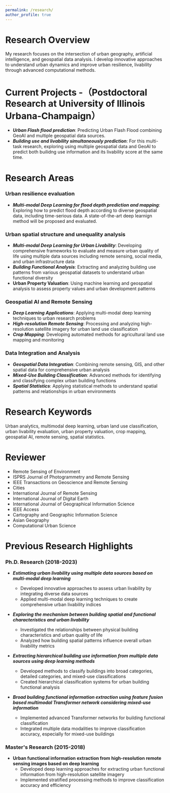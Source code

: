 ```yaml
---
permalink: /research/
author_profile: true
---
```


# Research Overview

My research focuses on the intersection of urban geography, artificial intelligence, and geospatial data analysis. I develop innovative approaches to understand urban dynamics and improve urban resilience, livability through advanced computational methods.

# Current Projects -（Postdoctoral Research at University of Illinois Urbana-Champaign）

- ***Urban Flash flood prediction***: Predicting Urban Flash Flood combining GeoAI and multiple geospatial data sources.  
- ***Building use and livability simultaneously prediction***: For this multi-task research, exploring using multiple geospatial data and GeoAI to predict both builidng use information and its livability score at the same time.


# Research Areas

### Urban resilience evaluation
- ***Multi-modal Deep Learning for flood depth prediction and mapping***: Exploring how to predict flood depth according to diverse geospatial data, including time-serious data. A state-of-the-art deep learnign method will be proposed and evaluated.

### Urban spatial structure and unequality analysis
- ***Multi-modal Deep Learning for Urban Livability***: Developing comprehensive frameworks to evaluate and measure urban quality of life using multiple data sources including remote sensing, social media, and urban infrastructure data
- ***Building Functional Analysis***: Extracting and analyzing building use patterns from various geospatial datasets to understand urban functional diversity
- **Urban Property Valuation**: Using machine learning and geospatial analysis to assess property values and urban development patterns

### Geospatial AI and Remote Sensing
- ***Deep Learning Applications***: Applying multi-modal deep learning techniques to urban research problems
- ***High-resolution Remote Sensing***: Processing and analyzing high-resolution satellite imagery for urban land use classification
- ***Crop Mapping***: Developing automated methods for agricultural land use mapping and monitoring

### Data Integration and Analysis
- ***Geospatial Data Integration***: Combining remote sensing, GIS, and other spatial data for comprehensive urban analysis
- ***Mixed-Use Building Classification***: Advanced methods for identifying and classifying complex urban building functions
- ***Spatial Statistics***: Applying statistical methods to understand spatial patterns and relationships in urban environments

# Research Keywords
Urban analytics, multimodal deep learning, urban land use classification, urban livability evaluation, urban property valuation, crop mapping, geospatial AI, remote sensing, spatial statistics. 

# Reviewer
- Remote Sensing of Environment
- ISPRS Journal of Photogrammetry and Remote Sensing
- IEEE Transactions on Geoscience and Remote Sensing
- Cities
- International Journal of Remote Sensing
- International Journal of Digital Earth
- International Journal of Geographical Information Science
- IEEE Access
- Cartography and Geographic Information Science
- Asian Geography
- Computational Urban Science



# Previous Research Highlights

### Ph.D. Research (2018-2023)
- ***Estimating urban livability using multiple data sources based on multi-modal deep learning***
   - Developed innovative approaches to assess urban livability by integrating diverse data sources
   - Applied multi-modal deep learning techniques to create comprehensive urban livability indices

- ***Exploring the mechanism between building spatial and functional characteristics and urban livability***
   - Investigated the relationships between physical building characteristics and urban quality of life
   - Analyzed how building spatial patterns influence overall urban livability metrics

- ***Extracting hierarchical building use information from multiple data sources using deep learning methods***
   - Developed methods to classify buildings into broad categories, detailed categories, and mixed-use classifications
   - Created hierarchical classification systems for urban building functional analysis

- ***Broad building functional information extraction using feature fusion based multimodal Transformer network considering mixed-use information***
   - Implemented advanced Transformer networks for building functional classification
   - Integrated multiple data modalities to improve classification accuracy, especially for mixed-use buildings

### Master's Research (2015-2018)
- **Urban functional information extraction from high-resolution remote sensing images based on deep learning**
  - Developed deep learning approaches for extracting urban functional information from high-resolution satellite imagery
  - Implemented stratified processing methods to improve classification accuracy and efficiency


